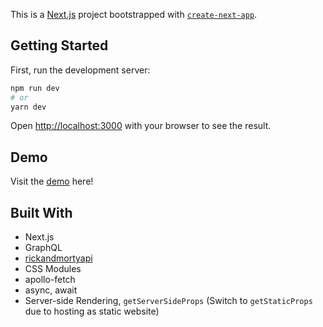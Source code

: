 This is a [Next.js](https://nextjs.org/) project bootstrapped with [`create-next-app`](https://github.com/vercel/next.js/tree/canary/packages/create-next-app).

## Getting Started

First, run the development server:

```bash
npm run dev
# or
yarn dev
```

Open [http://localhost:3000](http://localhost:3000) with your browser to see the result.

## Demo
Visit the [demo](http://rick-and-morty-search.surge.sh/) here!

## Built With
- Next.js
- GraphQL
- [rickandmortyapi](https://rickandmortyapi.com/)
- CSS Modules
- apollo-fetch
- async, await
- Server-side Rendering, `getServerSideProps` (Switch to `getStaticProps` due to hosting as static website)

